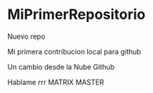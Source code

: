 # MiPrimerRepositorio
Nuevo repo

Mi primera contribucion local para github

Un cambio desde la Nube Github

Hablame rrr
MATRIX MASTER 
